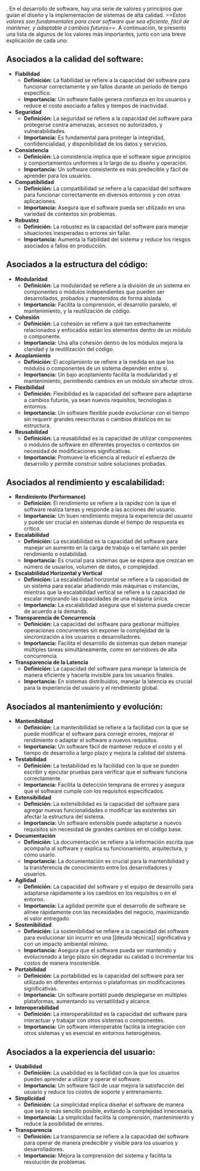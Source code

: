 .
En el desarrollo de software, hay una serie de valores y principios que guían el diseño y la implementación de sistemas de alta calidad. *==Estos valores son fundamentales para crear software que sea eficiente, fácil de mantener, y adaptable a cambios futuros==*. A continuación, te presento una lista de algunos de los valores más importantes, junto con una breve explicación de cada uno:


## Asociados a la calidad del software:

- **Fiabilidad**
   - **Definición:** La fiabilidad se refiere a la capacidad del software para funcionar correctamente y sin fallos durante un período de tiempo específico.
   - **Importancia:** Un software fiable genera confianza en los usuarios y reduce el costo asociado a fallos y tiempos de inactividad.
- **Seguridad**
   - **Definición:** La seguridad se refiere a la capacidad del software para protegerse contra amenazas, accesos no autorizados, y vulnerabilidades.
   - **Importancia:** Es fundamental para proteger la integridad, confidencialidad, y disponibilidad de los datos y servicios.
- **Consistencia**
   - **Definición:** La consistencia implica que el software sigue principios y comportamientos uniformes a lo largo de su diseño y operación.
   - **Importancia:** Un software consistente es más predecible y fácil de aprender para los usuarios.
- **Compatibilidad**
   - **Definición:** La compatibilidad se refiere a la capacidad del software para funcionar correctamente en diversos entornos y con otras aplicaciones.
   - **Importancia:** Asegura que el software pueda ser utilizado en una variedad de contextos sin problemas.
- **Robustez**
   - **Definición:** La robustez es la capacidad del software para manejar situaciones inesperadas o errores sin fallar.
   - **Importancia:** Aumenta la fiabilidad del sistema y reduce los riesgos asociados a fallos en producción.

## Asociados a la estructura del código:   

- **Modularidad**
   - **Definición:** La modularidad se refiere a la división de un sistema en componentes o módulos independientes que pueden ser desarrollados, probados y mantenidos de forma aislada.
   - **Importancia:** Facilita la comprensión, el desarrollo paralelo, el mantenimiento, y la reutilización de código.
- **Cohesión**
   - **Definición:** La cohesión se refiere a qué tan estrechamente relacionados y enfocados están los elementos dentro de un módulo o componente.
   - **Importancia:** Una alta cohesión dentro de los módulos mejora la claridad y la reutilización del código.
- **Acoplamiento**
   - **Definición:** El acoplamiento se refiere a la medida en que los módulos o componentes de un sistema dependen entre sí.
   - **Importancia:** Un bajo acoplamiento facilita la modularidad y el mantenimiento, permitiendo cambios en un módulo sin afectar otros.
- **Flexibilidad**
   - **Definición:** Flexibilidad es la capacidad del software para adaptarse a cambios futuros, ya sean nuevos requisitos, tecnologías o entornos.
   - **Importancia:** Un software flexible puede evolucionar con el tiempo sin requerir grandes reescrituras o cambios drásticos en su estructura.
- **Reusabilidad**
   - **Definición:** La reusabilidad es la capacidad de utilizar componentes o módulos de software en diferentes proyectos o contextos sin necesidad de modificaciones significativas.
   - **Importancia:** Promueve la eficiencia al reducir el esfuerzo de desarrollo y permite construir sobre soluciones probadas.

## Asociados al rendimiento y escalabilidad:  

- **Rendimiento (Performance)**
   - **Definición:** El rendimiento se refiere a la rapidez con la que el software realiza tareas y responde a las acciones del usuario.
   - **Importancia:** Un buen rendimiento mejora la experiencia del usuario y puede ser crucial en sistemas donde el tiempo de respuesta es crítico.
- **Escalabilidad**
   - **Definición:** La escalabilidad es la capacidad del software para manejar un aumento en la carga de trabajo o el tamaño sin perder rendimiento o estabilidad.
   - **Importancia:** Es crucial para sistemas que se espera que crezcan en número de usuarios, volumen de datos, o complejidad.
- **Escalabilidad Horizontal y Vertical**
   - **Definición:** La escalabilidad horizontal se refiere a la capacidad de un sistema para escalar añadiendo más máquinas o instancias, mientras que la escalabilidad vertical se refiere a la capacidad de escalar mejorando las capacidades de una máquina única.
   - **Importancia:** La escalabilidad asegura que el sistema pueda crecer de acuerdo a la demanda.
- **Transparencia de Concurrencia**
   - **Definición:** La capacidad del software para gestionar múltiples operaciones concurrentes sin exponer la complejidad de la sincronización a los usuarios o desarrolladores.
   - **Importancia:** Facilita el desarrollo de sistemas que deben manejar múltiples tareas simultáneamente, como en servidores de alta concurrencia.
- **Transparencia de la Latencia**
   - **Definición:** La capacidad del software para manejar la latencia de manera eficiente y hacerla invisible para los usuarios finales.
   - **Importancia:** En sistemas distribuidos, manejar la latencia es crucial para la experiencia del usuario y el rendimiento global.

## Asociados al mantenimiento y evolución:

- **Mantenibilidad**
   - **Definición:** La mantenibilidad se refiere a la facilidad con la que se puede modificar el software para corregir errores, mejorar el rendimiento o adaptar el software a nuevos requisitos.
   - **Importancia:** Un software fácil de mantener reduce el costo y el tiempo de desarrollo a largo plazo y mejora la calidad del sistema.
- **Testabilidad**
   - **Definición:** La testabilidad es la facilidad con la que se pueden escribir y ejecutar pruebas para verificar que el software funciona correctamente.
   - **Importancia:** Facilita la detección temprana de errores y asegura que el software cumple con los requisitos especificados.
- **Extensibilidad** 
   - **Definición:** La extensibilidad es la capacidad del software para agregar nuevas funcionalidades o modificar las existentes sin afectar la estructura del sistema.
   - **Importancia:** Un software extensible puede adaptarse a nuevos requisitos sin necesidad de grandes cambios en el código base.
- **Documentación**
   - **Definición:** La documentación se refiere a la información escrita que acompaña al software y explica su funcionamiento, arquitectura, y cómo usarlo.
   - **Importancia:** La documentación es crucial para la mantenibilidad y la transferencia de conocimiento entre los desarrolladores y usuarios.
- **Agilidad**
   - **Definición:** La capacidad del software y el equipo de desarrollo para adaptarse rápidamente a los cambios en los requisitos o en el entorno.
   - **Importancia:** La agilidad permite que el desarrollo de software se alinee rápidamente con las necesidades del negocio, maximizando el valor entregado.
- **Sostenibilidad**
   - **Definición:** La sostenibilidad se refiere a la capacidad del software para evolucionar sin incurrir en una [[deuda técnica]] significativa y con un impacto ambiental mínimo.
   - **Importancia:** Asegura que el software pueda ser mantenido y evolucionado a largo plazo sin degradar su calidad o incrementar los costos de manera insostenible.
- **Portabilidad**
   - **Definición:** La portabilidad es la capacidad del software para ser utilizado en diferentes entornos o plataformas sin modificaciones significativas.
   - **Importancia:** Un software portátil puede desplegarse en múltiples plataformas, aumentando su versatilidad y alcance.
- **Interoperabilidad**
   - **Definición:** La interoperabilidad es la capacidad del software para interactuar y trabajar con otros sistemas o componentes.
   - **Importancia:** Un software interoperable facilita la integración con otros sistemas y es esencial en entornos heterogéneos.
   
## Asociados a la experiencia del usuario:

- **Usabilidad**
   - **Definición:** La usabilidad es la facilidad con la que los usuarios pueden aprender a utilizar y operar el software.
   - **Importancia:** Un software fácil de usar mejora la satisfacción del usuario y reduce los costos de soporte y entrenamiento.
- **Simplicidad**
   - **Definición:** La simplicidad implica diseñar el software de manera que sea lo más sencillo posible, evitando la complejidad innecesaria.
   - **Importancia:** La simplicidad facilita la comprensión, mantenimiento y reduce la posibilidad de errores.
- **Transparencia**
   - **Definición:** La transparencia se refiere a la capacidad del software para operar de manera predecible y visible para los usuarios y desarrolladores.
   - **Importancia:** Mejora la comprensión del sistema y facilita la resolución de problemas.















